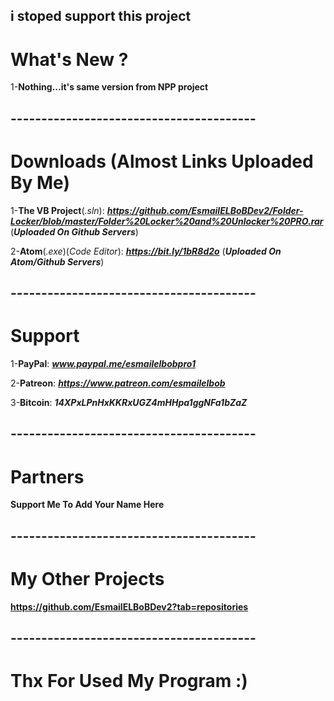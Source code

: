 ## i stoped support this project

# What's New ?

1-**Nothing...it's same version from NPP project**

## ----------------------------------------

# Downloads (Almost Links Uploaded By Me)

1-**The VB Project**(*.sln*): ***https://github.com/EsmailELBoBDev2/Folder-Locker/blob/master/Folder%20Locker%20and%20Unlocker%20PRO.rar*** (***Uploaded On Github Servers***)

2-**Atom**(*.exe*)(*Code Editor*): ***https://bit.ly/1bR8d2o*** (***Uploaded On Atom/Github Servers***)
## ----------------------------------------
# Support

1-**PayPal**: ***www.paypal.me/esmailelbobpro1***

2-**Patreon**: ***https://www.patreon.com/esmailelbob***

3-**Bitcoin**: ***14XPxLPnHxKKRxUGZ4mHHpa1ggNFa1bZaZ***
## ----------------------------------------
# Partners

**Support Me To Add Your Name Here**
## ----------------------------------------

# My Other Projects

**https://github.com/EsmailELBoBDev2?tab=repositories**
## ----------------------------------------

# Thx For Used My Program :)
